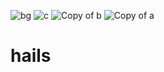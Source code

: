 ![bg](https://github.com/Okekeni/hails/assets/134073029/2f1290ce-6766-4e8f-a78c-6f48223268ce)
![c](https://github.com/Okekeni/hails/assets/134073029/026c1f84-34c6-4c7c-9515-cfe40c2cb729)
![Copy of b](https://github.com/Okekeni/hails/assets/134073029/76ce2759-9683-4ca3-9c1c-d4aeca2f8e4d)
![Copy of a](https://github.com/Okekeni/hails/assets/134073029/bec63383-0899-44c6-b78a-fd399e5f93f1)
# hails
